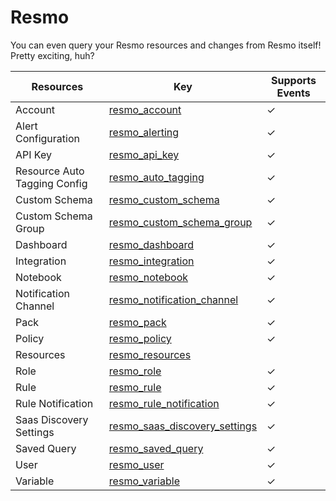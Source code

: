 Resmo
=====
You can even query your Resmo resources and changes from Resmo itself! Pretty exciting, huh?

| **Resources**                | **Key**                                                                 | **Supports Events** |
| ---------------------------- | ----------------------------------------------------------------------- | ------------------- |
| Account                      | [resmo\_account](resmo\_account.md)                                     | &check;             |
| Alert Configuration          | [resmo\_alerting](resmo\_alerting.md)                                   | &check;             |
| API Key                      | [resmo\_api\_key](resmo\_api\_key.md)                                   | &check;             |
| Resource Auto Tagging Config | [resmo\_auto\_tagging](resmo\_auto\_tagging.md)                         | &check;             |
| Custom Schema                | [resmo\_custom\_schema](resmo\_custom\_schema.md)                       | &check;             |
| Custom Schema Group          | [resmo\_custom\_schema\_group](resmo\_custom\_schema\_group.md)         | &check;             |
| Dashboard                    | [resmo\_dashboard](resmo\_dashboard.md)                                 | &check;             |
| Integration                  | [resmo\_integration](resmo\_integration.md)                             | &check;             |
| Notebook                     | [resmo\_notebook](resmo\_notebook.md)                                   | &check;             |
| Notification Channel         | [resmo\_notification\_channel](resmo\_notification\_channel.md)         | &check;             |
| Pack                         | [resmo\_pack](resmo\_pack.md)                                           | &check;             |
| Policy                       | [resmo\_policy](resmo\_policy.md)                                       | &check;             |
| Resources                    | [resmo\_resources](resmo\_resources.md)                                 |                     |
| Role                         | [resmo\_role](resmo\_role.md)                                           | &check;             |
| Rule                         | [resmo\_rule](resmo\_rule.md)                                           | &check;             |
| Rule Notification            | [resmo\_rule\_notification](resmo\_rule\_notification.md)               | &check;             |
| Saas Discovery Settings      | [resmo\_saas\_discovery\_settings](resmo\_saas\_discovery\_settings.md) | &check;             |
| Saved Query                  | [resmo\_saved\_query](resmo\_saved\_query.md)                           | &check;             |
| User                         | [resmo\_user](resmo\_user.md)                                           | &check;             |
| Variable                     | [resmo\_variable](resmo\_variable.md)                                   | &check;             |
